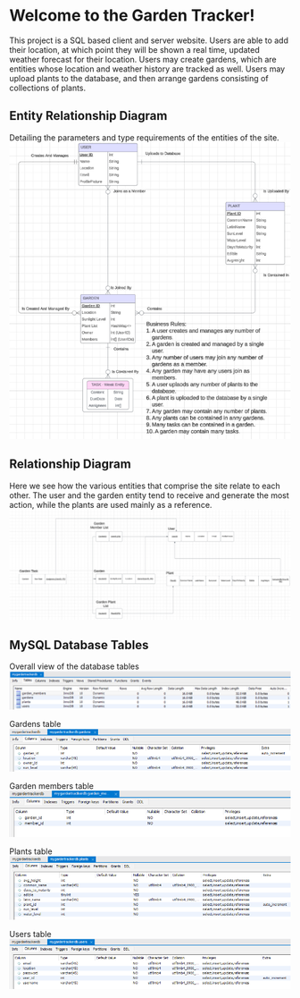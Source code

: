 # Welcome to the Garden Tracker!
This project is a SQL based client and server website.
Users are able to add their location, at which point they will be shown a real time, updated weather forecast for their location.
Users may create gardens, which are entities whose location and weather history are tracked as well.
Users may upload plants to the database, and then arrange gardens consisting of collections of plants.

## Entity Relationship Diagram
Detailing the parameters and type requirements of the entities of the site.
![alt text](./images/erd.png)

## Relationship Diagram
Here we see how the various entities that comprise the site relate to each other. The user and the garden entity tend to receive and generate the most action, while the plants are used mainly as a reference.
![alt text](./images/relationships-diagram.png)

## MySQL Database Tables
Overall view of the database tables
![alt text](./images/overall-tables.png)

Gardens table
![alt text](./images/gardens-table.png)

Garden members table
![alt text](./images/garden-members.png)

Plants table
![alt text](./images/plant-table.png)

Users table
![alt text](./images/user-table.png)
